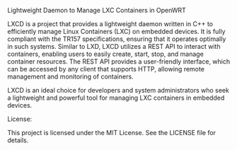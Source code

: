 Lightweight Daemon to Manage LXC Containers in OpenWRT 

LXCD is a project that provides a lightweight daemon written in C++ to efficiently manage Linux Containers (LXC) on embedded devices. It is fully compliant with the TR157 specifications, ensuring that it operates optimally in such systems.
Similar to LXD, LXCD utilizes a REST API to interact with containers, enabling users to easily create, start, stop, and manage container resources. 
The REST API provides a user-friendly interface, which can be accessed by any client that supports HTTP, allowing remote management and monitoring of containers. 

LXCD is an ideal choice for developers and system administrators who seek a lightweight and powerful tool for managing LXC containers in embedded devices.

License:

This project is licensed under the MIT License. See the LICENSE file for details.
